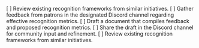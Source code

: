 [ ] Review existing recognition frameworks from similar initiatives.
[ ] Gather feedback from patrons in the designated Discord channel regarding effective recognition metrics.
[ ] Draft a document that compiles feedback and proposed recognition metrics.
[ ] Share the draft in the Discord channel for community input and refinement.
[ ] Review existing recognition frameworks from similar initiatives.